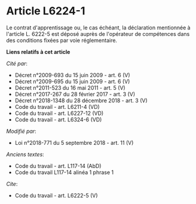 # Article L6224-1

Le contrat d'apprentissage ou, le cas échéant, la déclaration mentionnée à l'article L. 6222-5 est déposé auprès de
l'opérateur de compétences dans des conditions fixées par voie réglementaire.

**Liens relatifs à cet article**

_Cité par_:

  - Décret n°2009-693 du 15 juin 2009 - art. 6 (V)
  - Décret n°2009-695 du 15 juin 2009 - art. 6 (V)
  - Décret n°2011-523 du 16 mai 2011 - art. 5 (V)
  - Décret n°2017-267 du 28 février 2017 - art. 3 (V)
  - Décret n°2018-1348 du 28 décembre 2018 - art. 3 (V)
  - Code du travail - art. L6211-4 (VD)
  - Code du travail - art. L6227-12 (VD)
  - Code du travail - art. L6324-6 (VD)

_Modifié par_:

  - Loi n°2018-771 du 5 septembre 2018 - art. 11 (V)

_Anciens textes_:

  - Code du travail - art. L117-14 (AbD)
  - Code du travail L117-14 alinéa 1 phrase 1

_Cite_:

  - Code du travail - art. L6222-5 (V)
